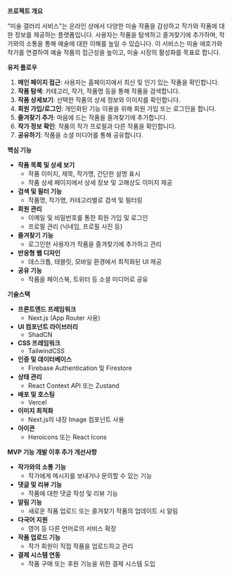 **프로젝트 개요**

"미술 갤러리 서비스"는 온라인 상에서 다양한 미술 작품을 감상하고 작가와 작품에 대한 정보를 제공하는 플랫폼입니다. 사용자는 작품을 탐색하고 즐겨찾기에 추가하며, 작가와의 소통을 통해 예술에 대한 이해를 높일 수 있습니다. 이 서비스는 미술 애호가와 작가를 연결하여 예술 작품의 접근성을 높이고, 미술 시장의 활성화를 목표로 합니다.

**유저 플로우**

1. **메인 페이지 접근**: 사용자는 홈페이지에서 최신 및 인기 있는 작품을 확인합니다.
2. **작품 탐색**: 카테고리, 작가, 작품명 등을 통해 작품을 검색합니다.
3. **작품 상세보기**: 선택한 작품의 상세 정보와 이미지를 확인합니다.
4. **회원 가입/로그인**: 개인화된 기능 이용을 위해 회원 가입 또는 로그인을 합니다.
5. **즐겨찾기 추가**: 마음에 드는 작품을 즐겨찾기에 추가합니다.
6. **작가 정보 확인**: 작품의 작가 프로필과 다른 작품을 확인합니다.
7. **공유하기**: 작품을 소셜 미디어를 통해 공유합니다.

**핵심 기능**

- **작품 목록 및 상세 보기**
  - 작품 이미지, 제목, 작가명, 간단한 설명 표시
  - 작품 상세 페이지에서 상세 정보 및 고해상도 이미지 제공
- **검색 및 필터 기능**
  - 작품명, 작가명, 카테고리별로 검색 및 필터링
- **회원 관리**
  - 이메일 및 비밀번호를 통한 회원 가입 및 로그인
  - 프로필 관리 (닉네임, 프로필 사진 등)
- **즐겨찾기 기능**
  - 로그인한 사용자가 작품을 즐겨찾기에 추가하고 관리
- **반응형 웹 디자인**
  - 데스크톱, 태블릿, 모바일 환경에서 최적화된 UI 제공
- **공유 기능**
  - 작품을 페이스북, 트위터 등 소셜 미디어로 공유

**기술스택**

- **프론트엔드 프레임워크**
  - Next.js (App Router 사용)
- **UI 컴포넌트 라이브러리**
  - ShadCN
- **CSS 프레임워크**
  - TailwindCSS
- **인증 및 데이터베이스**
  - Firebase Authentication 및 Firestore
- **상태 관리**
  - React Context API 또는 Zustand
- **배포 및 호스팅**
  - Vercel
- **이미지 최적화**
  - Next.js의 내장 Image 컴포넌트 사용
- **아이콘**
  - Heroicons 또는 React Icons

**MVP 기능 개발 이후 추가 개선사항**

- **작가와의 소통 기능**
  - 작가에게 메시지를 보내거나 문의할 수 있는 기능
- **댓글 및 리뷰 기능**
  - 작품에 대한 댓글 작성 및 리뷰 기능
- **알림 기능**
  - 새로운 작품 업로드 또는 즐겨찾기 작품의 업데이트 시 알림
- **다국어 지원**
  - 영어 등 다른 언어로의 서비스 확장
- **작품 업로드 기능**
  - 작가 회원이 직접 작품을 업로드하고 관리
- **결제 시스템 연동**
  - 작품 구매 또는 후원 기능을 위한 결제 시스템 도입
